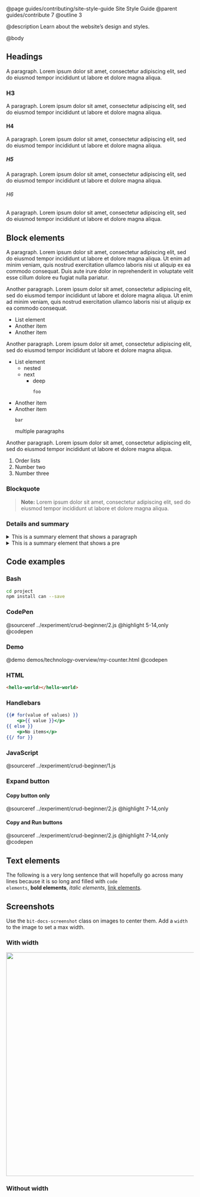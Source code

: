 @page guides/contributing/site-style-guide Site Style Guide
@parent guides/contribute 7
@outline 3

@description
Learn about the website’s design and styles.

@body

## Headings

A paragraph. Lorem ipsum dolor sit amet, consectetur adipiscing elit, sed do eiusmod tempor incididunt ut labore et dolore magna aliqua.

### H3

A paragraph. Lorem ipsum dolor sit amet, consectetur adipiscing elit, sed do eiusmod tempor incididunt ut labore et dolore magna aliqua.

#### H4

A paragraph. Lorem ipsum dolor sit amet, consectetur adipiscing elit, sed do eiusmod tempor incididunt ut labore et dolore magna aliqua.

##### H5

A paragraph. Lorem ipsum dolor sit amet, consectetur adipiscing elit, sed do eiusmod tempor incididunt ut labore et dolore magna aliqua.

###### H6

A paragraph. Lorem ipsum dolor sit amet, consectetur adipiscing elit, sed do eiusmod tempor incididunt ut labore et dolore magna aliqua.

## Block elements

A paragraph. Lorem ipsum dolor sit amet, consectetur adipiscing elit, sed do eiusmod tempor incididunt ut labore et dolore magna aliqua. Ut enim ad minim veniam, quis nostrud exercitation ullamco laboris nisi ut aliquip ex ea commodo consequat. Duis aute irure dolor in reprehenderit in voluptate velit esse cillum dolore eu fugiat nulla pariatur.

Another paragraph. Lorem ipsum dolor sit amet, consectetur adipiscing elit, sed do eiusmod tempor incididunt ut labore et dolore magna aliqua. Ut enim ad minim veniam, quis nostrud exercitation ullamco laboris nisi ut aliquip ex ea commodo consequat.

- List element
- Another item
- Another item

Another paragraph. Lorem ipsum dolor sit amet, consectetur adipiscing elit, sed do eiusmod tempor incididunt ut labore et dolore magna aliqua.

- List element
	- nested
	- next
		- deep
			```
			foo
			```
- Another item
- Another item
	```
	bar
	```
	multiple paragraphs

Another paragraph. Lorem ipsum dolor sit amet, consectetur adipiscing elit, sed do eiusmod tempor incididunt ut labore et dolore magna aliqua.

1. Order lists
2. Number two
3. Number three

### Blockquote

> **Note:** Lorem ipsum dolor sit amet, consectetur adipiscing elit, sed do eiusmod tempor incididunt ut labore et dolore magna aliqua.

### Details and summary

<details>
<summary>This is a summary element that shows a paragraph</summary>

Another paragraph. Lorem ipsum dolor sit amet, consectetur adipiscing elit, sed do eiusmod tempor incididunt ut labore et dolore magna aliqua.
</details>

<details>
<summary>This is a summary element that shows a pre</summary>

@sourceref ../experiment/crud-beginner/1.js
</details>

## Code examples

### Bash

```bash
cd project
npm install can --save
```

### CodePen

@sourceref ../experiment/crud-beginner/2.js
@highlight 5-14,only
@codepen

### Demo

@demo demos/technology-overview/my-counter.html
@codepen

### HTML

```html
<hello-world></hello-world>
```

### Handlebars

```handlebars
{{# for(value of values) }}
	<p>{{ value }}</p>
{{ else }}
	<p>No items</p>
{{/ for }}
```

### JavaScript

@sourceref ../experiment/crud-beginner/1.js

### Expand button

#### Copy button only
@sourceref ../experiment/crud-beginner/2.js
@highlight 7-14,only

#### Copy and Run buttons
@sourceref ../experiment/crud-beginner/2.js
@highlight 7-14,only
@codepen

## Text elements

The following is a very long sentence that will hopefully go across many lines because it
is so long and filled with <code>code elements</code>, <strong>bold elements</strong>, <em>italic elements</em>, <a href="#">link elements</a>.

## Screenshots

Use the `bit-docs-screenshot` class on images to center them. Add a `width` to the image to set a max width.

### With width

<img alt="" class="bit-docs-screenshot" src="https://canjs.com/docs/can-guides/images/devtools/panel-component-selected.png" width="600px" />

### Without width

<img alt="" class="bit-docs-screenshot" src="https://canjs.com/docs/can-guides/images/devtools/panel-component-selected.png" />
